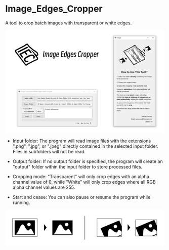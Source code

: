 # Image_Edges_Cropper
A tool to crop batch images with transparent or white edges.

<img src="ProgramInterface_en.png" width="900px">

* Input folder: The program will read image files with the extensions ".png", ".jpg", or ".jpeg" directly contained in the selected input folder. Files in subfolders will not be read.

* Output folder: If no output folder is specified, the program will create an "output" folder within the input folder to store processed files.

* Cropping mode: "Transparent" will only crop edges with an alpha channel value of 0, while "White" will only crop edges where all RGB alpha channel values are 255.

* Start and cease: You can also pause or resume the program while running.

<img src="Diagram.png" width="700px">
